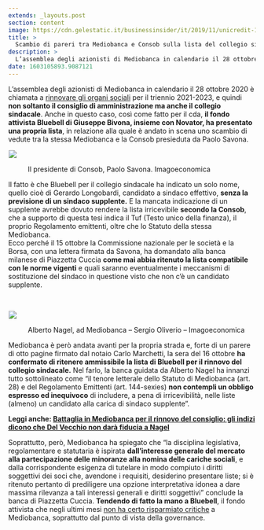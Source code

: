 ```yaml
--- 
extends: _layouts.post 
section: content 
image: https://cdn.gelestatic.it/businessinsider/it/2019/11/unicredit-1024x683.jpg 
title: > 
  Scambio di pareri tra Mediobanca e Consob sulla lista del collegio sindacale di Bluebell 
description: > 
  L’assemblea degli azionisti di Mediobanca in calendario il 28 ottobre 2020 è chiamata a rinnovare gli organi sociali per il triennio 2021-2023, e quindi non soltanto il consiglio di amministrazione ma anche il collegio sindacale.ImagoeconomicaIl fatto è che Bluebell per il collegio sindacale ha indicato un solo nome, quello cioè di Gerardo Longobardi, candidato a sindaco effettivo, senza la previsione di un sindaco supplente.Nel farlo, la banca guidata da Alberto Nagel ha innanzi tutto sottolineato come “il tenore letterale dello Statuto di Mediobanca (art.144-sexies) non contempli un obbligo espresso ed inequivoco di includere, a pena di irricevibilità, nelle liste (almeno) un candidato alla carica di sindaco supplente”.Tendendo di fatto la mano a Bluebell, il fondo attivista che negli ultimi mesi non ha certo risparmiato critiche a Mediobanca, soprattutto dal punto di vista della governance. 
date: 1603105893.9087121 
--- 
```

<div><p>L&#8217;assemblea degli azionisti di Mediobanca in calendario il 28 ottobre 2020 &#232; chiamata&#160;a <a href="https://it.businessinsider.com/mediobanca-rinnovo-cda-come-votera-socio-del-vecchio-inidizi/" target="_blank">rinnovare gli organi sociali</a> per il triennio 2021-2023, e quindi <strong>non soltanto il consiglio di amministrazione ma anche il collegio sindacale</strong>. Anche in questo caso, cos&#236; come fatto per il cda, <strong>il fondo attivista Bluebell di Giuseppe Bivona, insieme con Novator, ha presentato una propria lista</strong>, in relazione alla quale &#232; andato in scena uno scambio di vedute tra la stessa Mediobanca e la Consob presieduta da Paolo Savona.</p><p id="adv-Middle1-dev"></p>
 <img src="data:image/gif;base64,R0lGODlhAQABAIAAAAAAAAAAACH5BAEAAAAALAAAAAABAAEAAAICRAEAOw=="><img src="https://cdn.gelestatic.it/businessinsider/it/2019/06/Imagoeconomica_1262551-1024x683.jpg"><dl><dt></dt><dd>Il presidente di Consob, Paolo Savona. Imagoeconomica</dd> <dt id="image-source"></dt> 	</dl><p id="adv-Bottom"></p>
<p>Il fatto &#232; che Bluebell per il collegio sindacale ha indicato un solo nome, quello cio&#232; di Gerardo Longobardi, candidato a sindaco effettivo, <strong>senza la previsione di un sindaco supplente.</strong> E la mancata indicazione di un supplente avrebbe dovuto rendere la lista irricevibile <strong>secondo la Consob</strong>, che a supporto di questa tesi indica il Tuf (Testo unico della finanza), il proprio Regolamento emittenti, oltre che lo Statuto della stessa Mediobanca.<br>
Ecco perch&#233; il 15 ottobre la Commissione nazionale per le societ&#224; e la Borsa, con una lettera firmata da Savona, ha domandato alla banca milanese di Piazzetta Cuccia <strong>come mai abbia ritenuto la lista compatibile con le norme vigenti</strong> e quali saranno eventualmente i meccanismi di sostituzione del sindaco in questione visto che non c&#8217;&#232; un candidato supplente.</p><p>&#160;</p><img src="data:image/gif;base64,R0lGODlhAQABAIAAAAAAAAAAACH5BAEAAAAALAAAAAABAAEAAAICRAEAOw=="><img src="https://cdn.gelestatic.it/businessinsider/it/2020/06/nagel-1024x681.jpg"><dl><dt></dt><dd>Alberto Nagel, ad Mediobanca&#160;&#8211;&#160;Sergio Oliverio &#8211; Imagoeconomica</dd> <dt id="image-source"></dt> 	</dl><p id="advHook-x21"></p>
<p>Mediobanca &#232; per&#242; andata avanti per la propria strada e, forte di un parere di otto pagine firmato dal notaio Carlo Marchetti, la sera del 16 ottobre <strong>ha confermato di ritenere ammissibile la lista di Bluebell per il rinnovo del collegio sindacale.</strong> Nel farlo, la banca guidata da Alberto Nagel ha innanzi tutto sottolineato come &#8220;il tenore letterale dello Statuto di Mediobanca (art. 28) e del Regolamento Emittenti (art. 144-sexies) <strong>non contempli un obbligo espresso ed inequivoco</strong> di includere, a pena di irricevibilit&#224;, nelle liste (almeno) un candidato alla carica di sindaco supplente&#8221;.</p>
<p><strong>Leggi anche: <a href="https://it.businessinsider.com/mediobanca-rinnovo-cda-come-votera-socio-del-vecchio-inidizi/" target="_blank">Battaglia in Mediobanca per il rinnovo del consiglio: gli indizi dicono che Del Vecchio non dar&#224; fiducia a Nagel</a></strong></p>
<p>Soprattutto, per&#242;, Mediobanca ha spiegato che &#8220;la disciplina legislativa, regolamentare e statutaria &#232; ispirata <strong>dall&#8217;interesse generale del mercato alla partecipazione delle minoranze alla nomina delle cariche sociali</strong>, e dalla corrispondente esigenza di tutelare in modo compiuto i diritti soggettivi dei soci che, avendone i requisiti, desiderino presentare liste; si &#232; ritenuto pertanto di prediligere una opzione interpretativa idonea a dare massima rilevanza a tali interessi generali e diritti soggettivi&#8221; conclude la banca di Piazzetta Cuccia. <strong>Tendendo di fatto la mano a Bluebell</strong>, il fondo attivista che negli ultimi mesi <a href="https://rep.repubblica.it/pwa/intervista/2020/10/16/news/a_mediobanca_serve_un_consiglio_piu_indipendente_-270820471/?ref=search" target="_blank">non ha certo risparmiato critiche</a> a Mediobanca, soprattutto dal punto di vista della governance.</p>
</div>